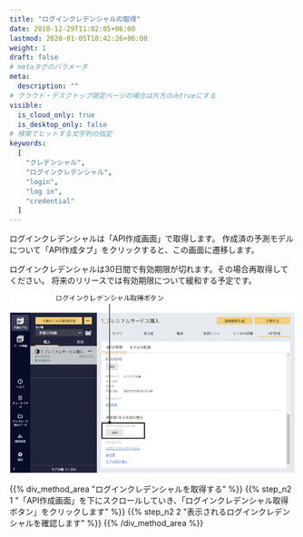 ```yaml
---
title: "ログインクレデンシャルの取得"
date: 2018-12-29T11:02:05+06:00
lastmod: 2020-01-05T10:42:26+06:00
weight: 1
draft: false
# metaタグのパラメータ
meta:
  description: ""
# クラウド・デスクトップ限定ページの場合は片方のみtrueにする
visible:
  is_cloud_only: true
  is_desktop_only: false
# 検索でヒットする文字列の指定
keywords:
  [
    "クレデンシャル",
    "ログインクレデンシャル",
    "login",
    "log in",
    "credential"
  ]
---
```


ログインクレデンシャルは「API作成画面」で取得します。
作成済の予測モデルについて「API作成タブ」をクリックすると、この画面に遷移します。

ログインクレデンシャルは30日間で有効期限が切れます。その場合再取得してください。
将来のリリースでは有効期限について緩和する予定です。

![](../../img/t_slide107.png)

{{% div_method_area "ログインクレデンシャルを取得する" %}}
{{% step_n2 1 "「API作成画面」を下にスクロールしていき、「ログインクレデンシャル取得ボタン」をクリックします" %}}
{{% step_n2 2 "表示されるログインクレデンシャルを確認します" %}}
{{% /div_method_area %}}


